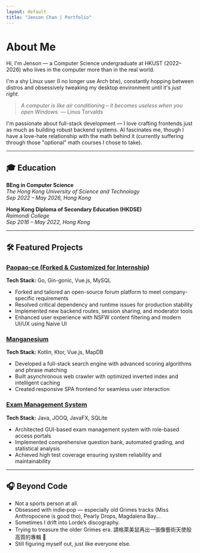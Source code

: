 ```yaml
---
layout: default
title: "Jenson Chan | Portfolio"
---
```


# About Me

Hi, I'm Jenson — a Computer Science undergraduate at HKUST (2022–2026) who lives in the computer more than in the real world.

I'm a shy Linux user (I no longer use Arch btw), constantly hopping between distros and obsessively tweaking my desktop environment until it's *just right*.

> *A computer is like air conditioning – it becomes useless when you open Windows.* — Linus Torvalds

I'm passionate about full-stack development — I love crafting frontends just as much as building robust backend systems. AI fascinates me, though I have a love-hate relationship with the math behind it (currently suffering through those "optional" math courses I chose to take).

---

## 🎓 Education

**BEng in Computer Science**  
*The Hong Kong University of Science and Technology*  
*Sep 2022 – May 2026, Hong Kong*

**Hong Kong Diploma of Secondary Education (HKDSE)**  
*Raimondi College*  
*Sep 2016 – May 2022, Hong Kong*

---

## 🛠 Featured Projects
### [**Paopao-ce (Forked & Customized for Internship)**](https://github.com/waydxd/paopao-ce)
**Tech Stack:** Go, Gin-gonic, Vue.js, MySQL  
- Forked and tailored an open-source forum platform to meet company-specific requirements  
- Resolved critical dependency and runtime issues for production stability  
- Implemented new backend routes, session sharing, and moderator tools  
- Enhanced user experience with NSFW content filtering and modern UI/UX using Naive UI 

### [**Manganesium**](https://github.com/waydxd/manganesium)
**Tech Stack:** Kotlin, Ktor, Vue.js, MapDB  
- Developed a full-stack search engine with advanced scoring algorithms and phrase matching
- Built asynchronous web crawler with optimized inverted index and intelligent caching
- Created responsive SPA frontend for seamless user interaction

### [**Exam Management System**](https://github.com/waydxd/COMP3111-Project)
**Tech Stack:** Java, JOOQ, JavaFX, SQLite  
- Architected GUI-based exam management system with role-based access portals
- Implemented comprehensive question bank, automated grading, and statistical analysis
- Achieved high test coverage ensuring system reliability and maintainability

---

## 🎧 Beyond Code

- Not a sports person at all.
- Obsessed with indie‑pop — especially old Grimes tracks (Miss Anthropocene is good tho), Pearly Drops, Magdalena Bay...
- Sometimes I drift into Lorde’s discography.
- Trying to treasure the older Grimes era. 請格萊美鼠再出一張像藝術天使般高質的專輯 🙏
- Still figuring myself out, just like everyone else.
